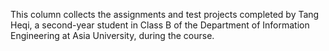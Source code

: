 This column collects the assignments and test projects completed by Tang Heqi, a second-year student in Class B of the Department of Information Engineering at Asia University, during the course.
